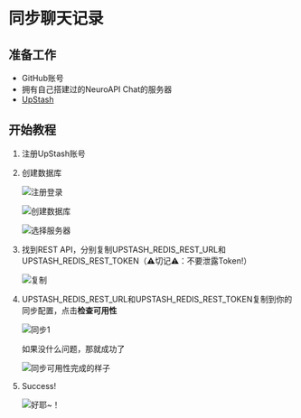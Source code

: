 # 同步聊天记录
## 准备工作
- GitHub账号
- 拥有自己搭建过的NeuroAPI Chat的服务器
- [UpStash](https://upstash.com)

## 开始教程
1. 注册UpStash账号
2. 创建数据库

    ![注册登录](./images/upstash-1.png)

    ![创建数据库](./images/upstash-2.png)

    ![选择服务器](./images/upstash-3.png)

3. 找到REST API，分别复制UPSTASH_REDIS_REST_URL和UPSTASH_REDIS_REST_TOKEN（⚠切记⚠：不要泄露Token!）

   ![复制](./images/upstash-4.png)

4. UPSTASH_REDIS_REST_URL和UPSTASH_REDIS_REST_TOKEN复制到你的同步配置，点击**检查可用性**

    ![同步1](./images/upstash-5.png)

    如果没什么问题，那就成功了

    ![同步可用性完成的样子](./images/upstash-6.png)

5. Success! 

   ![好耶~！](./images/upstash-7.png)
